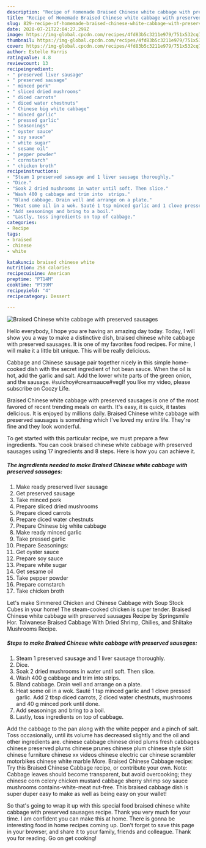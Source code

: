 ```yaml
---
description: "Recipe of Homemade Braised Chinese white cabbage with preserved sausages"
title: "Recipe of Homemade Braised Chinese white cabbage with preserved sausages"
slug: 829-recipe-of-homemade-braised-chinese-white-cabbage-with-preserved-sausages
date: 2020-07-21T22:04:27.299Z
image: https://img-global.cpcdn.com/recipes/4fd83b5c3211e979/751x532cq70/braised-chinese-white-cabbage-with-preserved-sausages-recipe-main-photo.jpg
thumbnail: https://img-global.cpcdn.com/recipes/4fd83b5c3211e979/751x532cq70/braised-chinese-white-cabbage-with-preserved-sausages-recipe-main-photo.jpg
cover: https://img-global.cpcdn.com/recipes/4fd83b5c3211e979/751x532cq70/braised-chinese-white-cabbage-with-preserved-sausages-recipe-main-photo.jpg
author: Estelle Harris
ratingvalue: 4.8
reviewcount: 13
recipeingredient:
- " preserved liver sausage"
- " preserved sausage"
- " minced pork"
- " sliced dried mushrooms"
- " diced carrots"
- " diced water chestnuts"
- " Chinese big white cabbage"
- " minced garlic"
- " pressed garlic"
- " Seasonings"
- " oyster sauce"
- " soy sauce"
- " white sugar"
- " sesame oil"
- " pepper powder"
- " cornstarch"
- " chicken broth"
recipeinstructions:
- "Steam 1 preserved sausage and 1 liver sausage thoroughly."
- "Dice."
- "Soak 2 dried mushrooms in water until soft. Then slice."
- "Wash 400 g cabbage and trim into  strips."
- "Bland cabbage. Drain well and arrange on a plate."
- "Heat some oil in a wok. Sauté 1 tsp minced garlic and 1 clove pressed garlic. Add 2 tbsp diced carrots, 2 diced water chestnuts, mushrooms and 40 g minced pork until done."
- "Add seasonings and bring to a boil."
- "Lastly, toss ingredients on top of cabbage."
categories:
- Recipe
tags:
- braised
- chinese
- white

katakunci: braised chinese white 
nutrition: 258 calories
recipecuisine: American
preptime: "PT14M"
cooktime: "PT39M"
recipeyield: "4"
recipecategory: Dessert

---
```



![Braised Chinese white cabbage with preserved sausages](https://img-global.cpcdn.com/recipes/4fd83b5c3211e979/751x532cq70/braised-chinese-white-cabbage-with-preserved-sausages-recipe-main-photo.jpg)

Hello everybody, I hope you are having an amazing day today. Today, I will show you a way to make a distinctive dish, braised chinese white cabbage with preserved sausages. It is one of my favorites food recipes. For mine, I will make it a little bit unique. This will be really delicious.

Cabbage and Chinese sausage pair together nicely in this simple home-cooked dish with the secret ingredient of hot bean sauce. When the oil is hot, add the garlic and salt. Add the lower white parts of the green onion, and the sausage. #suichoy#creamsauce#vegIf you like my video, please subscribe on Coozy Life.

Braised Chinese white cabbage with preserved sausages is one of the most favored of recent trending meals on earth. It's easy, it is quick, it tastes delicious. It is enjoyed by millions daily. Braised Chinese white cabbage with preserved sausages is something which I've loved my entire life. They're fine and they look wonderful.


To get started with this particular recipe, we must prepare a few ingredients. You can cook braised chinese white cabbage with preserved sausages using 17 ingredients and 8 steps. Here is how you can achieve it.

<!--inarticleads1-->

##### The ingredients needed to make Braised Chinese white cabbage with preserved sausages:

1. Make ready  preserved liver sausage
1. Get  preserved sausage
1. Take  minced pork
1. Prepare  sliced dried mushrooms
1. Prepare  diced carrots
1. Prepare  diced water chestnuts
1. Prepare  Chinese big white cabbage
1. Make ready  minced garlic
1. Take  pressed garlic
1. Prepare  Seasonings:
1. Get  oyster sauce
1. Prepare  soy sauce
1. Prepare  white sugar
1. Get  sesame oil
1. Take  pepper powder
1. Prepare  cornstarch
1. Take  chicken broth


Let&#39;s make Simmered Chicken and Chinese Cabbage with Soup Stock Cubes in your home! The steam-cooked chicken is super tender. Braised Chinese white cabbage with preserved sausages Recipe by Springsmile Hor. Taiwanese Braised Cabbage With Dried Shrimp, Chilies, and Shiitake Mushrooms Recipe. 

<!--inarticleads2-->

##### Steps to make Braised Chinese white cabbage with preserved sausages:

1. Steam 1 preserved sausage and 1 liver sausage thoroughly.
1. Dice.
1. Soak 2 dried mushrooms in water until soft. Then slice.
1. Wash 400 g cabbage and trim into  strips.
1. Bland cabbage. Drain well and arrange on a plate.
1. Heat some oil in a wok. Sauté 1 tsp minced garlic and 1 clove pressed garlic. Add 2 tbsp diced carrots, 2 diced water chestnuts, mushrooms and 40 g minced pork until done.
1. Add seasonings and bring to a boil.
1. Lastly, toss ingredients on top of cabbage.


Add the cabbage to the pan along with the white pepper and a pinch of salt. Toss occasionally, until its volume has decreased slightly and the oil and other ingredients are. chinese cabbage chinese dried plums fresh cabbages chinese preserved plums chinese prunes chinese plum chinese style skirt chinese furniture chinese xx videos chinese electric car chinese scrambler motorbikes chinese white marble More. Braised Chinese Cabbage recipe: Try this Braised Chinese Cabbage recipe, or contribute your own. Note: Cabbage leaves should become transparent, but avoid overcooking; they chinese corn celery chicken mustard cabbage sherry shrimp soy sauce mushrooms contains-white-meat nut-free. This braised cabbage dish is super duper easy to make as well as being easy on your wallet! 

So that's going to wrap it up with this special food braised chinese white cabbage with preserved sausages recipe. Thank you very much for your time. I am confident you can make this at home. There is gonna be interesting food in home recipes coming up. Don't forget to save this page in your browser, and share it to your family, friends and colleague. Thank you for reading. Go on get cooking!

